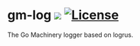 # gm-log ![](https://img.shields.io/:GO-machinery-red.svg) [![License](https://img.shields.io/:license-MIT-green.svg)](https://opensource.org/licenses/MIT)

The Go Machinery logger based on logrus.
